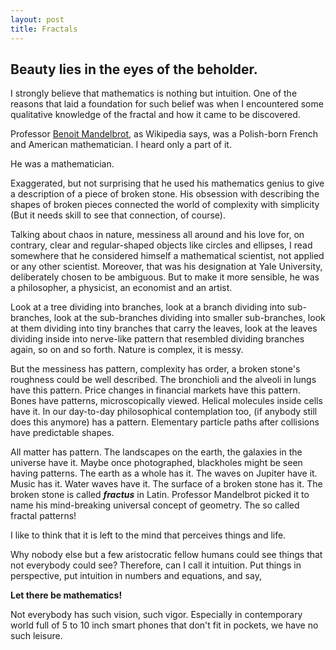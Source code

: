 ```yaml
---
layout: post
title: Fractals
---
```


## Beauty lies in the eyes of the beholder.

I strongly believe that mathematics is nothing but intuition. One of the reasons that laid a foundation for such belief was when I encountered some qualitative knowledge of the fractal and how it came to be discovered.

Professor [Benoit Mandelbrot](http://en.wikipedia.org/wiki/Benoit_Mandelbrot), as Wikipedia says, was a Polish-born French and American mathematician. I heard only a part of it.

He was a mathematician.

Exaggerated, but not surprising that he used his mathematics genius to give a description of a piece of broken stone. His obsession with describing the shapes of broken pieces connected the world of complexity with simplicity (But it needs skill to see that connection, of course).

Talking about chaos in nature, messiness all around and his love for, on contrary, clear and regular-shaped objects like circles and ellipses, I read somewhere that he considered himself a mathematical scientist, not applied or any other scientist. Moreover, that was his designation at Yale University, deliberately chosen to be ambiguous. But to make it more sensible, he was a philosopher, a physicist, an economist and an artist.

Look at a tree dividing into branches, look at a branch dividing into sub-branches, look at the sub-branches dividing into smaller sub-branches, look at them dividing into tiny branches that carry the leaves, look at the leaves dividing inside into nerve-like pattern that resembled dividing branches again, so on and so forth. Nature is complex, it is messy.

But the messiness has pattern, complexity has order, a broken stone's roughness could be well described. The bronchioli and the alveoli in lungs have this pattern. Price changes in financial markets have this pattern. Bones have patterns, microscopically viewed. Helical molecules inside cells have it. In our day-to-day philosophical contemplation too, (if anybody still does this anymore) has a pattern. Elementary particle paths after collisions have predictable shapes.

All matter has pattern. The landscapes on the earth, the galaxies in the universe have it. Maybe once photographed, blackholes might be seen having patterns. The earth as a whole has it. The waves on Jupiter have it. Music has it. Water waves have it. The surface of a broken stone has it. The broken stone is called ***fractus*** in Latin. Professor Mandelbrot picked it to name his mind-breaking universal concept of geometry. The so called fractal patterns!

I like to think that it is left to the mind that perceives things and life.

Why nobody else but a few aristocratic fellow humans could see things that not everybody could see? Therefore, can I call it intuition. Put things in perspective, put intuition in numbers and equations, and say,

**Let there be mathematics!**

Not everybody has such vision, such vigor. Especially in contemporary world full of 5 to 10 inch smart phones that don't fit in pockets, we have no such leisure.
